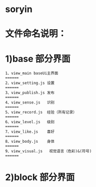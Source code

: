 soryin
======
文件命名说明：
======
1)base 部分界面
======
	1、view_main baseUi主界面
	======
	2、view_setting.js 设置
	======
	3、view_publish.js 发布
	======
	4、view_sense.js   识别
	======
	5、view_record.js  经验（所有记录） 
	======
	6、view_level.js   级别
	======
	7、view_like.js    喜好
	======
	8、view_body.js    身体
	======
	9、view_visual.js   视觉语言（色彩)&(符号)
	======
2)block 部分界面
======